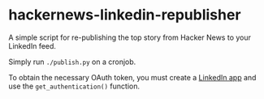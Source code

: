 hackernews-linkedin-republisher
======

A simple script for re-publishing the top story from Hacker News
to your LinkedIn feed.

Simply run `./publish.py` on a cronjob.

To obtain the necessary OAuth token, you must create a [LinkedIn 
app](https://www.linkedin.com/secure/developer) and use the
`get_authentication()` function.
